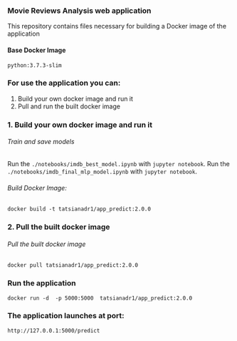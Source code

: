 ### Movie Reviews Analysis web application 
This repository contains files necessary for building a Docker image of the application

#### Base Docker Image
`python:3.7.3-slim`

### For use the application you can:
1. Build your own docker image and run it
2. Pull and run the built docker image 

### 1. Build your own docker image and run it

###### Train and save models
Run the `./notebooks/imdb_best_model.ipynb` with `jupyter notebook`.
Run the `./notebooks/imdb_final_mlp_model.ipynb` with `jupyter notebook`.

###### Build Docker Image:
`docker build -t tatsianadr1/app_predict:2.0.0`


### 2. Pull the built docker image 

###### Pull the built docker image
`docker pull tatsianadr1/app_predict:2.0.0`



### Run the application  
`docker run -d  -p 5000:5000  tatsianadr1/app_predict:2.0.0`

### The application launches at port: 
`http://127.0.0.1:5000/predict`

